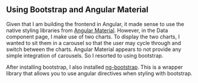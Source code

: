 ## Using Bootstrap and Angular Material

Given that I am building the frontend in Angular, it made sense to use the native styling libraries from [Angular Material](https://material.angular.io/). However, in the Data component page, I make use of two charts. To display the two charts, I wanted to sit them in a carousel so that the user may cycle through and switch between the charts. Angular Material appears to not provide any simple integration of carousels. So I resorted to using bootstrap. 

After installing bootstrap, I also installed [ng-bootstrap](https://ng-bootstrap.github.io/#/home). This is a wrapper library that allows you to use angular directives when styling with bootstrap. 
